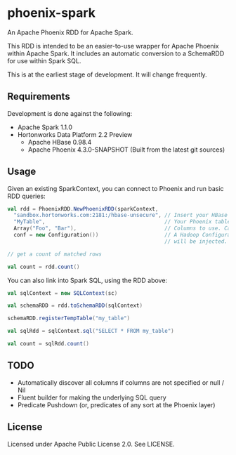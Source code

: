 # phoenix-spark

An Apache Phoenix RDD for Apache Spark.

This RDD is intended to be an easier-to-use wrapper for Apache Phoenix within Apache Spark. It
includes an automatic conversion to a SchemaRDD for use within Spark SQL.

This is at the earliest stage of development. It will change frequently.

## Requirements

Development is done against the following:

* Apache Spark 1.1.0
* Hortonworks Data Platform 2.2 Preview 
  * Apache HBase 0.98.4
  * Apache Phoenix 4.3.0-SNAPSHOT (Built from the latest git sources)

## Usage

Given an existing SparkContext, you can connect to Phoenix and run basic RDD queries:

```scala
val rdd = PhoenixRDD.NewPhoenixRDD(sparkContext, 
  "sandbox.hortonworks.com:2181:/hbase-unsecure", // Insert your HBase connection string
  "MyTable",                                      // Your Phoenix table name. This is case-sensitive.   
  Array("Foo", "Bar"),                            // Columns to use. Case-sensitive.
  conf = new Configuration())                     // A Hadoop Configuration object. Phoenix config
                                                  // will be injected.

// get a count of matched rows

val count = rdd.count()
```

You can also link into Spark SQL, using the RDD above:

```scala
val sqlContext = new SQLContext(sc)

val schemaRDD = rdd.toSchemaRDD(sqlContext)

schemaRDD.registerTempTable("my_table")

val sqlRdd = sqlContext.sql("SELECT * FROM my_table")

val count = sqlRdd.count()
```

## TODO

* Automatically discover all columns if columns are not specified or null / Nil
* Fluent builder for making the underlying SQL query
* Predicate Pushdown (or, predicates of any sort at the Phoenix layer)

## License

Licensed under Apache Public License 2.0. See LICENSE.
